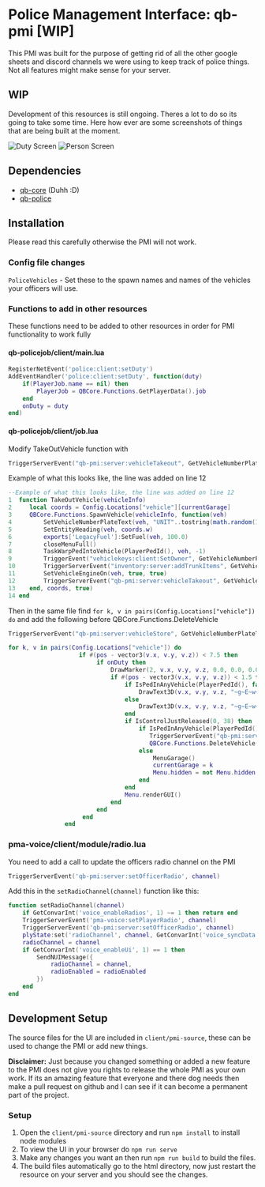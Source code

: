 # Police Management Interface: qb-pmi [WIP]
This PMI was built for the purpose of getting rid of all the other google sheets and discord channels we were using to keep track of police things. Not all features might make sense for your server.

## WIP
Development of this resources is still ongoing. Theres a lot to do so its going to take some time. Here how ever are some screenshots of things that are being built at the moment.


![Duty Screen](https://i.imgur.com/IjLWkjj.png)
![Person Screen](https://i.imgur.com/sgkf7Ul.png)

## Dependencies
- [qb-core](https://github.com/qbcore-framework/qb-core) (Duhh :D)
- [qb-police](https://github.com/qbcore-framework/qb-policejob)

## Installation
Please read this carefully otherwise the PMI will not work.

### Config file changes
``PoliceVehicles`` - Set these to the spawn names and names of the vehicles your officers will use.


### Functions to add in other resources
These functions need to be added to other resources in order for PMI functionality to work fully
#### qb-policejob/client/main.lua
```lua
RegisterNetEvent('police:client:setDuty')
AddEventHandler('police:client:setDuty', function(duty)
    if(PlayerJob.name == nil) then
        PlayerJob = QBCore.Functions.GetPlayerData().job
    end
    onDuty = duty
end)
```
#### qb-policejob/client/job.lua
Modify TakeOutVehicle function with 
```lua
TriggerServerEvent("qb-pmi:server:vehicleTakeout", GetVehicleNumberPlateText(veh), vehicleInfo)
```
Example of what this looks like, the line was added on line 12
```lua
--Example of what this looks like, the line was added on line 12
1  function TakeOutVehicle(vehicleInfo)
2     local coords = Config.Locations["vehicle"][currentGarage]
3     QBCore.Functions.SpawnVehicle(vehicleInfo, function(veh)
4         SetVehicleNumberPlateText(veh, "UNIT"..tostring(math.random(1000, 9999)))
5         SetEntityHeading(veh, coords.w)
6         exports['LegacyFuel']:SetFuel(veh, 100.0)
7         closeMenuFull()
8         TaskWarpPedIntoVehicle(PlayerPedId(), veh, -1)
9         TriggerEvent("vehiclekeys:client:SetOwner", GetVehicleNumberPlateText(veh))
10        TriggerServerEvent("inventory:server:addTrunkItems", GetVehicleNumberPlateText(veh), Config.CarItems)
11        SetVehicleEngineOn(veh, true, true)
12        TriggerServerEvent("qb-pmi:server:vehicleTakeout", GetVehicleNumberPlateText(veh), vehicleInfo)
13    end, coords, true)
14 end
```
Then in the same file find ``for k, v in pairs(Config.Locations["vehicle"]) do`` and add the following before QBCore.Functions.DeleteVehicle
```lua
TriggerServerEvent("qb-pmi:server:vehicleStore", GetVehicleNumberPlateText(GetVehiclePedIsIn(PlayerPedId())))
```

```lua
for k, v in pairs(Config.Locations["vehicle"]) do
                    if #(pos - vector3(v.x, v.y, v.z)) < 7.5 then
                         if onDuty then
                             DrawMarker(2, v.x, v.y, v.z, 0.0, 0.0, 0.0, 0.0, 0.0, 0.0, 0.3, 0.2, 0.15, 200, 0, 0, 222, false, false, false, true, false, false, false)
                             if #(pos - vector3(v.x, v.y, v.z)) < 1.5 then
                                 if IsPedInAnyVehicle(PlayerPedId(), false) then
                                     DrawText3D(v.x, v.y, v.z, "~g~E~w~ - Store vehicle")
                                 else
                                     DrawText3D(v.x, v.y, v.z, "~g~E~w~ - Vehicles")
                                 end
                                 if IsControlJustReleased(0, 38) then
                                     if IsPedInAnyVehicle(PlayerPedId(), false) then
                                        TriggerServerEvent("qb-pmi:server:vehicleStore", GetVehicleNumberPlateText(GetVehiclePedIsIn(PlayerPedId())))
                                        QBCore.Functions.DeleteVehicle(GetVehiclePedIsIn(PlayerPedId()))
                                     else
                                         MenuGarage()
                                         currentGarage = k
                                         Menu.hidden = not Menu.hidden
                                     end
                                 end
                                 Menu.renderGUI()
                             end  
                         end
                     end
                end
```

### pma-voice/client/module/radio.lua
You need to add a call to update the officers radio channel on the PMI
```lua
TriggerServerEvent('qb-pmi:server:setOfficerRadio', channel)
```
Add this in the ``setRadioChannel(channel)`` function like this:
```lua
function setRadioChannel(channel)
	if GetConvarInt('voice_enableRadios', 1) ~= 1 then return end
	TriggerServerEvent('pma-voice:setPlayerRadio', channel)
	TriggerServerEvent('qb-pmi:server:setOfficerRadio', channel)
	plyState:set('radioChannel', channel, GetConvarInt('voice_syncData', 0) == 1)
	radioChannel = channel
	if GetConvarInt('voice_enableUi', 1) == 1 then
		SendNUIMessage({
			radioChannel = channel,
			radioEnabled = radioEnabled
		})
	end
end
```

## Development Setup
The source files for the UI are included in `client/pmi-source`, these can be used to change the PMI or add new things.

**Disclaimer:** Just because you changed something or added a new feature to the PMI does not give you rights to release the whole PMI as your own work. If its an amazing feature that everyone and there dog needs then make a pull request on github and I can see if it can become a permanent part of the project.

### Setup
1. Open the `client/pmi-source` directory and run `npm install` to install node modules
2. To view the UI in your browser do `npm run serve`
3. Make any changes you want an then run `npm run build` to build the files.
4. The build files automatically go to the html directory, now just restart the resource on your server and you should see the changes.

